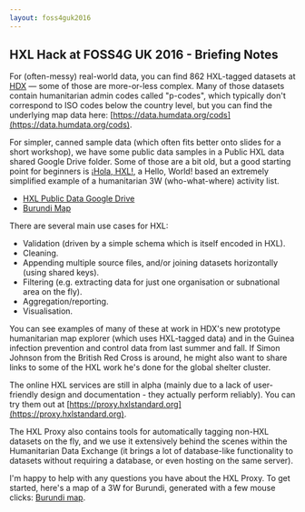 ```yaml
---
layout: foss4guk2016
---
```


## HXL Hack at FOSS4G UK 2016 - Briefing Notes ##
For (often-messy) real-world data, you can find 862 HXL-tagged datasets at [HDX](https://data.humdata.org/search?q=&ext_page_size=25&sort=metadata_modified+desc&tags=hxl#dataset-filter-start) — some of those are more-or-less complex. Many of those datasets contain humanitarian admin codes called "p-codes", which typically don't correspond to ISO codes below the country level, but you can find the underlying map data here: [https://data.humdata.org/cods](https://data.humdata.org/cods).

For simpler, canned sample data (which often fits better onto slides for a short workshop), we have some public data samples in a Public HXL data shared Google Drive folder. Some of those are a bit old, but a good starting point for beginners is [¡Hola, HXL!](https://docs.google.com/spreadsheets/d/1ytPD-f4a8CbNKTfMS3EqZOpBo9LWCk_NDKxJCgmpXA8/edit?usp=sharing), a Hello, World! based an extremely simplified example of a humanitarian 3W (who-what-where) activity list.

* [HXL Public Data Google Drive](https://drive.google.com/folderview?id=0B-v0ZsXcKCfafnRNUGFzQjZrS3JGQWQzQUhCWEhPWnl4Q3RNYWZBczF3MTR5ZmkxLVNCM2M)
* [Burundi Map](https://beta.proxy.hxlstandard.org/data/map?default_country=BDI&pcode_tag=%23adm1%2Bcode&count-tags01=adm1%2Bname%2Cadm1%2Bcode&default_country=BDI&filter01=count&pcode_tag=&url=https%3A%2F%2Fdocs.google.com%2Fspreadsheets%2Fd%2F1JFiTOZIs6JUjtFWOsgk0v_Qzf4-rd8iQgrcMwiLlCUo%2Fedit)


There are several main use cases for HXL:

* Validation (driven by a simple schema which is itself encoded in HXL).
* Cleaning.
* Appending multiple source files, and/or joining datasets horizontally (using shared keys).
* Filtering (e.g. extracting data for just one organisation or subnational area on the fly).
* Aggregation/reporting.
* Visualisation.

You can see examples of many of these at work in HDX's new prototype humanitarian map explorer (which uses HXL-tagged data) and in the Guinea infection prevention and control data from last summer and fall.  If Simon Johnson from the British Red Cross is around, he might also want to share links to some of the HXL work he's done for the global shelter cluster.

The online HXL services are still in alpha (mainly due to a lack of user-friendly design and documentation - they actually perform reliably). You can try them out at
[https://proxy.hxlstandard.org](https://proxy.hxlstandard.org).

The HXL Proxy also contains tools for automatically tagging non-HXL datasets on the fly, and we use it extensively behind the scenes within the Humanitarian Data Exchange (it brings a lot of database-like functionality to datasets without requiring a database, or even hosting on the same server).

I'm happy to help with any questions you have about the HXL Proxy. To get started, here's a map of a 3W for Burundi, generated with a few mouse clicks: [Burundi map](https://beta.proxy.hxlstandard.org/data/map?default_country=BDI&pcode_tag=%23adm1%2Bcode&count-tags01=adm1%2Bname%2Cadm1%2Bcode&default_country=BDI&filter01=count&pcode_tag=&url=https%3A%2F%2Fdocs.google.com%2Fspreadsheets%2Fd%2F1JFiTOZIs6JUjtFWOsgk0v_Qzf4-rd8iQgrcMwiLlCUo%2Fedit).


